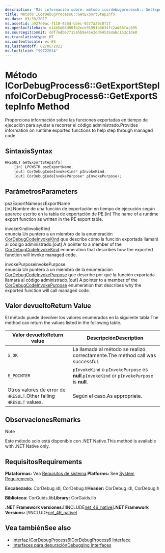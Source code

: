 ```yaml
---
description: 'Más información sobre: método icordebugprocess6:: GetExportStepInfo (método)'
title: Método ICorDebugProcess6::GetExportStepInfo
ms.date: 03/30/2017
ms.assetid: a927e0ac-f110-426d-bbec-9377a29c8f17
ms.openlocfilehash: e14b5e66d90fb2ece91991b3634fc2ad86fac895
ms.sourcegitcommit: ddf7edb67715a5b9a45e3dd44536dabc153c1de0
ms.translationtype: MT
ms.contentlocale: es-ES
ms.lasthandoff: 02/06/2021
ms.locfileid: "99722014"
---
```

# <a name="icordebugprocess6getexportstepinfo-method"></a><span data-ttu-id="cf827-103">Método ICorDebugProcess6::GetExportStepInfo</span><span class="sxs-lookup"><span data-stu-id="cf827-103">ICorDebugProcess6::GetExportStepInfo Method</span></span>

<span data-ttu-id="cf827-104">Proporciona información sobre las funciones exportadas en tiempo de ejecución para ayudar a recorrer el código administrado.</span><span class="sxs-lookup"><span data-stu-id="cf827-104">Provides information on runtime exported functions to help step through managed code.</span></span>  
  
## <a name="syntax"></a><span data-ttu-id="cf827-105">Sintaxis</span><span class="sxs-lookup"><span data-stu-id="cf827-105">Syntax</span></span>  
  
```cpp  
HRESULT GetExportStepInfo(  
    [in] LPCWSTR pszExportName,
    [out] CorDebugCodeInvokeKind* pInvokeKind,
    [out] CorDebugCodeInvokePurpose* pInvokePurpose);  
```  
  
## <a name="parameters"></a><span data-ttu-id="cf827-106">Parámetros</span><span class="sxs-lookup"><span data-stu-id="cf827-106">Parameters</span></span>  

 <span data-ttu-id="cf827-107">pszExportName</span><span class="sxs-lookup"><span data-stu-id="cf827-107">pszExportName</span></span>  
 <span data-ttu-id="cf827-108">[in] Nombre de una función de exportación en tiempo de ejecución según aparece escrito en la tabla de exportación de PE.</span><span class="sxs-lookup"><span data-stu-id="cf827-108">[in] The name of a runtime export function as written in the PE export table.</span></span>  
  
 <span data-ttu-id="cf827-109">invokeKind</span><span class="sxs-lookup"><span data-stu-id="cf827-109">invokeKind</span></span>  
 <span data-ttu-id="cf827-110">enuncia Un puntero a un miembro de la enumeración [CorDebugCodeInvokeKind](cordebugcodeinvokekind-enumeration.md) que describe cómo la función exportada llamará al código administrado.</span><span class="sxs-lookup"><span data-stu-id="cf827-110">[out] A pointer to a member of the [CorDebugCodeInvokeKind](cordebugcodeinvokekind-enumeration.md) enumeration that describes how the exported function will invoke managed code.</span></span>  
  
 <span data-ttu-id="cf827-111">invokePurpose</span><span class="sxs-lookup"><span data-stu-id="cf827-111">invokePurpose</span></span>  
 <span data-ttu-id="cf827-112">enuncia Un puntero a un miembro de la enumeración [CorDebugCodeInvokePurpose](cordebugcodeinvokepurpose-enumeration.md) que describe por qué la función exportada llamará al código administrado.</span><span class="sxs-lookup"><span data-stu-id="cf827-112">[out] A pointer to a member of the [CorDebugCodeInvokePurpose](cordebugcodeinvokepurpose-enumeration.md) enumeration that describes why the exported function will call managed code.</span></span>  
  
## <a name="return-value"></a><span data-ttu-id="cf827-113">Valor devuelto</span><span class="sxs-lookup"><span data-stu-id="cf827-113">Return Value</span></span>  

 <span data-ttu-id="cf827-114">El método puede devolver los valores enumerados en la siguiente tabla.</span><span class="sxs-lookup"><span data-stu-id="cf827-114">The method can return the values listed in the following table.</span></span>  
  
|<span data-ttu-id="cf827-115">Valor devuelto</span><span class="sxs-lookup"><span data-stu-id="cf827-115">Return value</span></span>|<span data-ttu-id="cf827-116">Descripción</span><span class="sxs-lookup"><span data-stu-id="cf827-116">Description</span></span>|  
|------------------|-----------------|  
|`S_OK`|<span data-ttu-id="cf827-117">La llamada al método se realizó correctamente.</span><span class="sxs-lookup"><span data-stu-id="cf827-117">The method call was successful.</span></span>|  
|`E_POINTER`|<span data-ttu-id="cf827-118">`pInvokeKind` o `pInvokePurpose` es **null**.</span><span class="sxs-lookup"><span data-stu-id="cf827-118">`pInvokeKind` or `pInvokePurpose` is **null**.</span></span>|  
|<span data-ttu-id="cf827-119">Otros valores de error de `HRESULT`.</span><span class="sxs-lookup"><span data-stu-id="cf827-119">Other failing `HRESULT` values.</span></span>|<span data-ttu-id="cf827-120">Según el caso.</span><span class="sxs-lookup"><span data-stu-id="cf827-120">As appropriate.</span></span>|  
  
## <a name="remarks"></a><span data-ttu-id="cf827-121">Observaciones</span><span class="sxs-lookup"><span data-stu-id="cf827-121">Remarks</span></span>  
  
> [!NOTE]
> <span data-ttu-id="cf827-122">Este método solo está disponible con .NET Native.</span><span class="sxs-lookup"><span data-stu-id="cf827-122">This method is available with .NET Native only.</span></span>  
  
## <a name="requirements"></a><span data-ttu-id="cf827-123">Requisitos</span><span class="sxs-lookup"><span data-stu-id="cf827-123">Requirements</span></span>  

 <span data-ttu-id="cf827-124">**Plataformas:** Vea [Requisitos de sistema](../../get-started/system-requirements.md).</span><span class="sxs-lookup"><span data-stu-id="cf827-124">**Platforms:** See [System Requirements](../../get-started/system-requirements.md).</span></span>  
  
 <span data-ttu-id="cf827-125">**Encabezado:** CorDebug.idl, CorDebug.h</span><span class="sxs-lookup"><span data-stu-id="cf827-125">**Header:** CorDebug.idl, CorDebug.h</span></span>  
  
 <span data-ttu-id="cf827-126">**Biblioteca:** CorGuids.lib</span><span class="sxs-lookup"><span data-stu-id="cf827-126">**Library:** CorGuids.lib</span></span>  
  
 <span data-ttu-id="cf827-127">**.NET Framework versiones:**[!INCLUDE[net_46_native](../../../../includes/net-46-native-md.md)]</span><span class="sxs-lookup"><span data-stu-id="cf827-127">**.NET Framework Versions:** [!INCLUDE[net_46_native](../../../../includes/net-46-native-md.md)]</span></span>  
  
## <a name="see-also"></a><span data-ttu-id="cf827-128">Vea también</span><span class="sxs-lookup"><span data-stu-id="cf827-128">See also</span></span>

- [<span data-ttu-id="cf827-129">Interfaz ICorDebugProcess6</span><span class="sxs-lookup"><span data-stu-id="cf827-129">ICorDebugProcess6 Interface</span></span>](icordebugprocess6-interface.md)
- [<span data-ttu-id="cf827-130">Interfaces para depuración</span><span class="sxs-lookup"><span data-stu-id="cf827-130">Debugging Interfaces</span></span>](debugging-interfaces.md)
